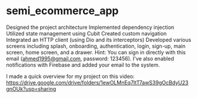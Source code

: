 # semi_ecommerce_app

Designed the project architecture
Implemented dependency injection
Utilized state management using Cubit
Created custom navigation
Integrated an HTTP client (using Dio and its interceptors)
Developed various screens including splash, onboarding, authentication, login, sign-up, main screen, home screen, and a drawer.
Hint: You can sign in directly with this email (ahmed1995@gmail.com, password: 123456).
I've also enabled notifications with Firebase and added your email to the system.

I made a quick overview for my project on this video:
https://drive.google.com/drive/folders/1ewOLMnEq7ltT7awS39gOcBdyU23gnOUk?usp=sharing
